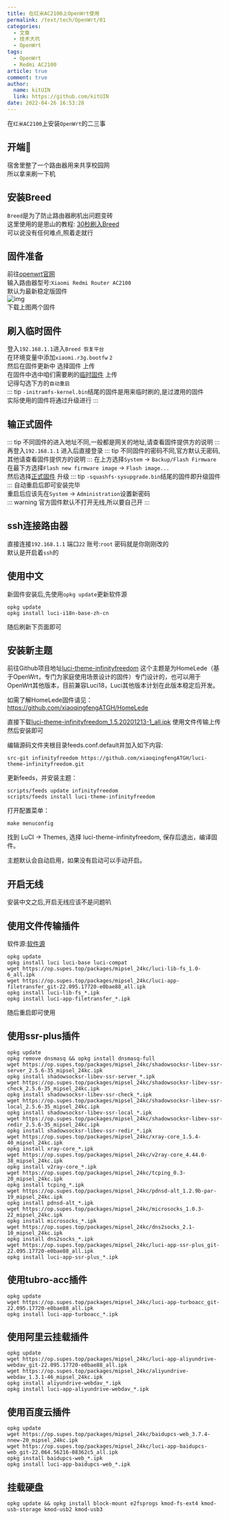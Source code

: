 ```yaml
---
title: 在红米AC2100上OpenWrt使用
permalink: /text/tech/OpenWrt/01
categories: 
  - 文章
  - 技术大坑
  - OpenWrt
tags: 
  - OpenWrt
  - Redmi AC2100
article: true
comment: true
author: 
  name: kitUIN
  link: https://github.com/kitUIN
date: 2022-04-26 16:53:28
---
```

在`红米AC2100`上安装`OpenWrt`的二三事
<!-- more -->
## 开端👀
宿舍里整了一个路由器用来共享校园网   
所以拿来刷一下机
## 安装Breed
`Breed`是为了防止路由器刷机出问题变砖    
这里使用的是恩山的教程: [30秒刷入Breed](https://www.right.com.cn/FORUM/thread-4066963-1-1.html)   
可以说没有任何难点,照着走就行  
## 固件准备
前往[openwrt官网](https://firmware-selector.openwrt.org/)    
输入路由器型号:`Xiaomi Redmi Router AC2100`  
默认为最新稳定版固件  
![img](/img/openwrt1.png)  
下载上图两个固件
## 刷入临时固件
登入`192.168.1.1`进入`Breed 恢复平台`  
在环境变量中添加`xiaomi.r3g.bootfw` `2`  
然后在固件更新中 选择固件 上传  
在固件中选中咱们需要刷的[临时固件](/file/openwrt-21.02.3-ramips-mt7621-xiaomi_redmi-router-ac2100-initramfs-kernel.bin) 上传  
记得勾选下方的`自动重启`   
::: tip
`-initramfs-kernel.bin`结尾的固件是用来临时刷的,是过渡用的固件  
实际使用的固件将通过升级进行
:::

## 输正式固件
::: tip
不同固件的进入地址不同,一般都是网关的地址,请查看固件提供方的说明
:::
再登入`192.168.1.1` 进入后直接登录 
::: tip
不同固件的密码不同,官方默认无密码,其他请查看固件提供方的说明
:::
在上方选择`System` → `Backup/Flash Firmware`  
在最下方选择`Flash new firmware image` → `Flash image...`  
然后选择[正式固件](/file/openwrt-21.02.3-ramips-mt7621-xiaomi_redmi-router-ac2100-squashfs-sysupgrade.bin) 升级
::: tip
`-squashfs-sysupgrade.bin`结尾的固件即升级固件
:::
自动重启后即可安装完毕  
重启后应该先在`System` → `Administration`设置新密码  
::: warning
官方固件默认不打开无线,所以要自己开
:::
## ssh连接路由器

直接连接`192.168.1.1` 端口`22` 账号:`root` 密码就是你刚刚改的  
默认是开启着`ssh`的

## 使用中文
新固件安装后,先使用`opkg update`更新软件源
```shell
opkg update
opkg install luci-i18n-base-zh-cn

```
随后刷新下页面即可

## 安装新主题
前往Github项目地址[luci-theme-infinityfreedom](https://github.com/xiaoqingfengATGH/luci-theme-infinityfreedom)
这个主题是为HomeLede（基于OpenWrt，专门为家庭使用场景设计的固件）专门设计的，也可以用于OpenWrt其他版本，目前兼容Luci18，Luci其他版本计划在此版本稳定后开发。

如需了解HomeLede固件请见： https://github.com/xiaoqingfengATGH/HomeLede

<code-group>

  <code-block title="法一" active>

直接下载[luci-theme-infinityfreedom_1.5.20201213-1_all.ipk](/file/luci-theme-infinityfreedom_1.5.20201213-1_all.ipk) 
使用文件传输上传
然后安装即可

  </code-block>

  <code-block title="法二" >
编辑源码文件夹根目录feeds.conf.default并加入如下内容:

  ```
  src-git infinityfreedom https://github.com/xiaoqingfengATGH/luci-theme-infinityfreedom.git
  ```
  更新feeds，并安装主题：

  ```
  scripts/feeds update infinityfreedom
  scripts/feeds install luci-theme-infinityfreedom
  ```
  打开配置菜单：

  ```
  make menuconfig
  ```
  找到 LuCI -> Themes, 选择 luci-theme-infinityfreedom, 保存后退出，编译固件。

 </code-block>
  
</code-group>
主题默认会自动启用，如果没有启动可以手动开启。

## 开启无线
安装中文之后,开启无线应该不是问题叭

## 使用文件传输插件
软件源:[软件源](https://op.supes.top/packages/mipsel_24kc/) 
```shell
opkg update
opkg install luci luci-base luci-compat
wget https://op.supes.top/packages/mipsel_24kc/luci-lib-fs_1.0-6_all.ipk
wget https://op.supes.top/packages/mipsel_24kc/luci-app-filetransfer_git-22.095.17720-e0bae88_all.ipk
opkg install luci-lib-fs_*.ipk
opkg install luci-app-filetransfer_*.ipk

```
随后重启即可使用
## 使用ssr-plus插件

```shell
opkg update
opkg remove dnsmasq && opkg install dnsmasq-full
wget https://op.supes.top/packages/mipsel_24kc/shadowsocksr-libev-ssr-server_2.5.6-35_mipsel_24kc.ipk
opkg install shadowsocksr-libev-ssr-server_*.ipk
wget https://op.supes.top/packages/mipsel_24kc/shadowsocksr-libev-ssr-check_2.5.6-35_mipsel_24kc.ipk
opkg install shadowsocksr-libev-ssr-check_*.ipk
wget https://op.supes.top/packages/mipsel_24kc/shadowsocksr-libev-ssr-local_2.5.6-35_mipsel_24kc.ipk
opkg install shadowsocksr-libev-ssr-local_*.ipk
wget https://op.supes.top/packages/mipsel_24kc/shadowsocksr-libev-ssr-redir_2.5.6-35_mipsel_24kc.ipk
opkg install shadowsocksr-libev-ssr-redir_*.ipk
wget https://op.supes.top/packages/mipsel_24kc/xray-core_1.5.4-40_mipsel_24kc.ipk
opkg install xray-core_*.ipk
wget https://op.supes.top/packages/mipsel_24kc/v2ray-core_4.44.0-38_mipsel_24kc.ipk
opkg install v2ray-core_*.ipk
wget https://op.supes.top/packages/mipsel_24kc/tcping_0.3-20_mipsel_24kc.ipk
opkg install tcping_*.ipk
wget https://op.supes.top/packages/mipsel_24kc/pdnsd-alt_1.2.9b-par-19_mipsel_24kc.ipk
opkg install pdnsd-alt_*.ipk
wget https://op.supes.top/packages/mipsel_24kc/microsocks_1.0.3-22_mipsel_24kc.ipk
opkg install microsocks_*.ipk
wget https://op.supes.top/packages/mipsel_24kc/dns2socks_2.1-10_mipsel_24kc.ipk
opkg install dns2socks_*.ipk
wget https://op.supes.top/packages/mipsel_24kc/luci-app-ssr-plus_git-22.095.17720-e0bae88_all.ipk
opkg install luci-app-ssr-plus_*.ipk

```
## 使用tubro-acc插件
```shell
opkg update
wget https://op.supes.top/packages/mipsel_24kc/luci-app-turboacc_git-22.095.17720-e0bae88_all.ipk
opkg install luci-app-turboacc_*.ipk

```

## 使用阿里云挂载插件
```shell
opkg update
wget https://op.supes.top/packages/mipsel_24kc/luci-app-aliyundrive-webdav_git-22.095.17720-e0bae88_all.ipk
wget https://op.supes.top/packages/mipsel_24kc/aliyundrive-webdav_1.3.1-46_mipsel_24kc.ipk
opkg install aliyundrive-webdav_*.ipk
opkg install luci-app-aliyundrive-webdav_*.ipk

```
## 使用百度云插件

```shell
opkg update
wget https://op.supes.top/packages/mipsel_24kc/baidupcs-web_3.7.4-nnew-20_mipsel_24kc.ipk
wget https://op.supes.top/packages/mipsel_24kc/luci-app-baidupcs-web_git-22.064.56216-08362c5_all.ipk
opkg install baidupcs-web_*.ipk
opkg install luci-app-baidupcs-web_*.ipk

```
## 挂载硬盘
```shell
opkg update && opkg install block-mount e2fsprogs kmod-fs-ext4 kmod-usb-storage kmod-usb2 kmod-usb3
```